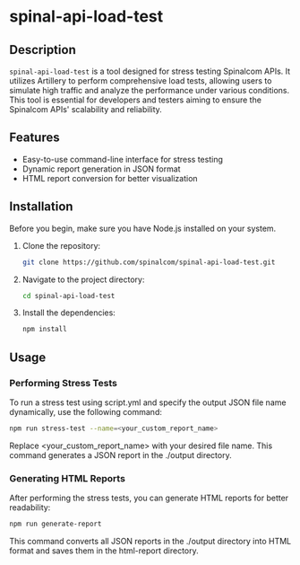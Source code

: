 # spinal-api-load-test

## Description

`spinal-api-load-test` is a tool designed for stress testing Spinalcom APIs. It utilizes Artillery to perform comprehensive load tests, allowing users to simulate high traffic and analyze the performance under various conditions. This tool is essential for developers and testers aiming to ensure the Spinalcom APIs' scalability and reliability.

## Features

- Easy-to-use command-line interface for stress testing
- Dynamic report generation in JSON format
- HTML report conversion for better visualization

## Installation

Before you begin, make sure you have Node.js installed on your system.

1. Clone the repository:
   ```bash
   git clone https://github.com/spinalcom/spinal-api-load-test.git
   ```
2. Navigate to the project directory:
    ```bash
    cd spinal-api-load-test
    ```
3. Install the dependencies:
    ```bash
    npm install
    ```
## Usage
### Performing Stress Tests
To run a stress test using script.yml and specify the output JSON file name dynamically, use the following command:
```bash
npm run stress-test --name=<your_custom_report_name>
```
Replace <your_custom_report_name> with your desired file name. This command generates a JSON report in the ./output directory.

### Generating HTML Reports
After performing the stress tests, you can generate HTML reports for better readability:
```bash
npm run generate-report
```
This command converts all JSON reports in the ./output directory into HTML format and saves them in the html-report directory.
